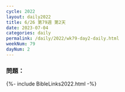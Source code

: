 ```yaml
---
cycle: 2022
layout: daily2022
title: 6/26 第79週 第2天 
date: 2023-07-04
categories: daily
permalink: /daily/2022/wk79-day2-daily.html
weekNum: 79
dayNum: 2
---
```


### 問題：

{%- include BibleLinks2022.html -%}
